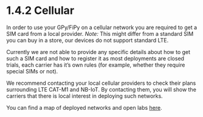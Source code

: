 # 1.4.2 Cellular

In order to use your GPy/FiPy on a cellular network you are required to get a SIM card from a local provider. _Note:_ This might differ from a standard SIM you can buy in a store, our devices do not support standard LTE.

Currently we are not able to provide any specific details about how to get such a SIM card and how to register it as most deployments are closed trials, each carrier has it’s own rules \(for example, whether they require special SIMs or not\).

We recommend contacting your local cellular providers to check their plans surrounding LTE CAT-M1 and NB-IoT. By contacting them, you will show the carriers that there is local interest in deploying such networks.

You can find a map of deployed networks and open labs [here](https://www.gsma.com/iot/deployment-map/#deployments).

